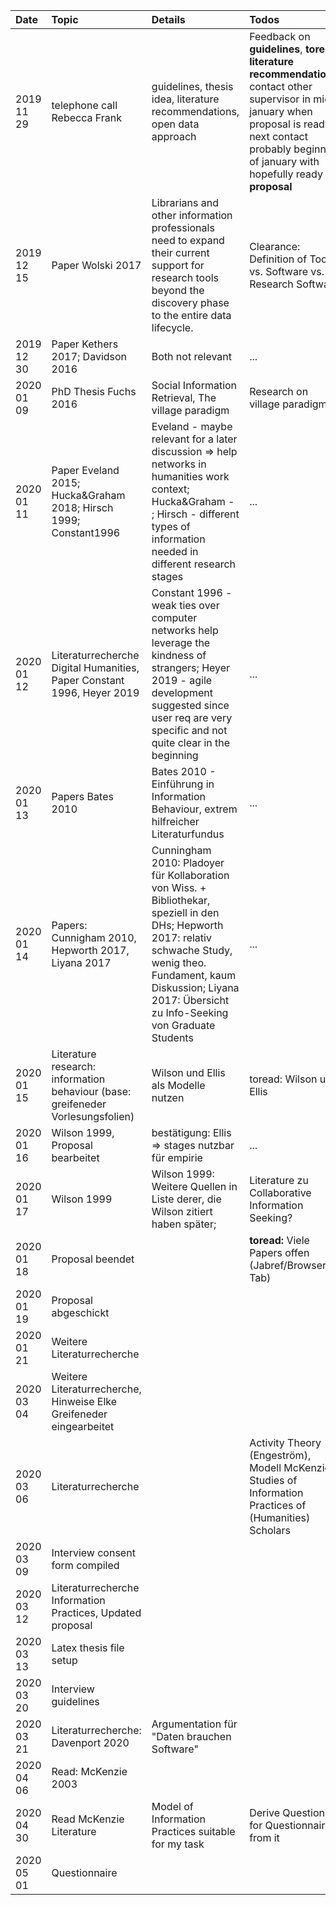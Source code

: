| Date | Topic | Details | Todos |
| :--- | :---- | :------ | :---- |
| 2019 11 29 | telephone call Rebecca Frank | guidelines, thesis idea, literature recommendations, open data approach | Feedback on **guidelines**, **toread: literature recommendations**, contact other supervisor in mid-january when proposal is ready, next contact probably beginning of january with hopefully ready **proposal** |
| 2019 12 15 | Paper Wolski 2017 | Librarians and other information professionals need to expand their current support for research tools beyond the discovery phase to the entire data lifecycle. | Clearance: Definition of Tools vs. Software vs. Research Software |
| 2019 12 30 | Paper Kethers 2017; Davidson 2016 | Both not relevant | ... |
| 2020 01 09 | PhD Thesis Fuchs 2016 | Social Information Retrieval, The village paradigm | Research on village paradigm |
| 2020 01 11 | Paper Eveland 2015; Hucka&Graham 2018; Hirsch 1999; Constant1996 | Eveland - maybe relevant for a later discussion => help networks in humanities work context; Hucka&Graham - ; Hirsch - different types of information needed in different research stages | ... | |
| 2020 01 12 | Literaturrecherche Digital Humanities, Paper Constant 1996, Heyer 2019          | Constant 1996 - weak ties over computer networks help leverage the kindness of strangers; Heyer 2019 - agile development suggested since user req are very specific and not quite clear in the beginning | ... |
| 2020 01 13 | Papers Bates 2010 | Bates 2010 - Einführung in Information Behaviour, extrem hilfreicher Literaturfundus | ... |
| 2020 01 14 | Papers: Cunnigham 2010, Hepworth 2017, Liyana 2017 | Cunningham 2010: Pladoyer für Kollaboration von Wiss. + Bibliothekar, speziell in den DHs; Hepworth 2017: relativ schwache Study, wenig theo. Fundament, kaum Diskussion; Liyana 2017: Übersicht zu Info-Seeking von Graduate Students | ... |
| 2020 01 15 | Literature research: information behaviour (base: greifeneder Vorlesungsfolien) | Wilson und Ellis als Modelle nutzen | toread: Wilson und Ellis |
| 2020 01 16 | Wilson 1999, Proposal bearbeitet | bestätigung: Ellis => stages nutzbar für empirie | ... |
| 2020 01 17 | Wilson 1999 | Wilson 1999: Weitere Quellen in Liste derer, die Wilson zitiert haben später; | Literature zu Collaborative Information Seeking? |
| 2020 01 18 | Proposal beendet | | **toread:** Viele Papers offen (Jabref/Browser Tab)
| 2020 01 19 | Proposal abgeschickt | |
| 2020 01 21 | Weitere Literaturrecherche | |
| 2020 03 04 | Weitere Literaturrecherche, Hinweise Elke Greifeneder eingearbeitet | |
| 2020 03 06 | Literaturrecherche  |   | Activity Theory (Engeström), Modell McKenzie, Studies of Information Practices of (Humanities) Scholars
| 2020 03 09 | Interview consent form compiled |   |   |
| 2020 03 12 | Literaturrecherche Information Practices, Updated proposal  |   |   |
| 2020 03 13 | Latex thesis file setup  |   |   |
| 2020 03 20 | Interview guidelines |   |   |
| 2020 03 21 | Literaturrecherche: Davenport 2020 | Argumentation für "Daten brauchen Software"  |   |
| 2020 04 06 | Read: McKenzie 2003 |   |   |
| 2020 04 30 | Read McKenzie Literature | Model of Information Practices suitable for my task | Derive Questions for Questionnaire from it |
| 2020 05 01 | Questionnaire |   |   |
